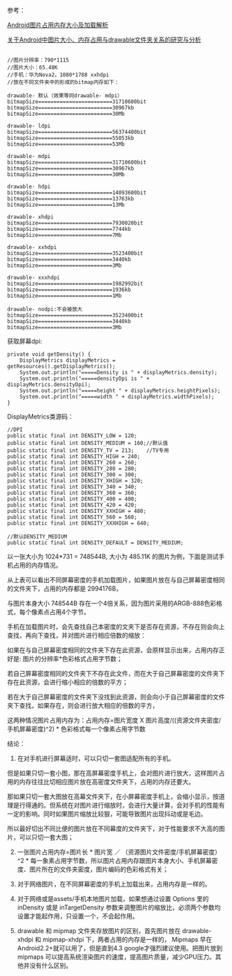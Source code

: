 
参考：

[Android图片占用内存大小及加载解析](https://mp.weixin.qq.com/s?__biz=MzA5MzI3NjE2MA==&mid=2650239680&idx=1&sn=713ab63459f5353719e16d11220fb07e&chksm=886383afbf140ab9ccef170aae7bb6cdccad25183f3d15cf0d4c3252595c0cf38d3fc579a869&mpshare=1&scene=23&srcid=0817GIcz0PmnFFkmn5CiMqzn#rd)

[关于Android中图片大小、内存占用与drawable文件夹关系的研究与分析](https://mp.weixin.qq.com/s?__biz=MzA4NDM2MjAwNw==&mid=400540949&idx=1&sn=f2c53f1e5e57cdc11fdc1cb5e333be94&mpshare=1&scene=23&srcid=0817Z5kDLa0lZOj3D009795A#rd)

[]()


```

//图片分辨率：790*1115
//图片大小：65.48K
//手机：华为Nova2，1080*1788 xxhdpi
//放在不同文件夹中的形成的bitmap内存如下：

drawable- 默认（效果等同drawable- mdpi）
bitmapSize========================31710600bit
bitmapSize========================30967kb
bitmapSize========================30Mb

drawable- ldpi
bitmapSize========================56374400bit
bitmapSize========================55053kb
bitmapSize========================53Mb

drawable- mdpi
bitmapSize========================31710600bit
bitmapSize========================30967kb
bitmapSize========================30Mb

drawable- hdpi
bitmapSize========================14093600bit
bitmapSize========================13763kb
bitmapSize========================13Mb

drawable- xhdpi
bitmapSize========================7930020bit
bitmapSize========================7744kb
bitmapSize========================7Mb

drawable- xxhdpi
bitmapSize========================3523400bit
bitmapSize========================3440kb
bitmapSize========================3Mb

drawable- xxxhdpi
bitmapSize========================1982992bit
bitmapSize========================1936kb
bitmapSize========================1Mb

drawable- nodpi:不会被放大
bitmapSize========================3523400bit
bitmapSize========================3440kb
bitmapSize========================3Mb

```

获取屏幕dpi:

```
private void getDensity() {
	DisplayMetrics displayMetrics = getResources().getDisplayMetrics();
	System.out.println("=====Density is " + displayMetrics.density);
	System.out.println("=====densityDpi is " + displayMetrics.densityDpi);
	System.out.println("=====height " + displayMetrics.heightPixels);
	System.out.println("=====width " + displayMetrics.widthPixels);
}
```

DisplayMetrics类源码：

```
//DPI
public static final int DENSITY_LOW = 120;
public static final int DENSITY_MEDIUM = 160;//默认值
public static final int DENSITY_TV = 213;	 //TV专用
public static final int DENSITY_HIGH = 240;
public static final int DENSITY_260 = 260;
public static final int DENSITY_280 = 280;
public static final int DENSITY_300 = 300;
public static final int DENSITY_XHIGH = 320;
public static final int DENSITY_340 = 340;
public static final int DENSITY_360 = 360;
public static final int DENSITY_400 = 400;
public static final int DENSITY_420 = 420;
public static final int DENSITY_XXHIGH = 480;
public static final int DENSITY_560 = 560;
public static final int DENSITY_XXXHIGH = 640;

//默认DENSITY_MEDIUM
public static final int DENSITY_DEFAULT = DENSITY_MEDIUM;

```





以一张大小为 1024*731 = 748544B, 大小为 485.11K 的图片为例，下面是测试手机占用的内存情况。



从上表可以看出不同屏幕密度的手机加载图片，如果图片放在与自己屏幕密度相同的文件夹下，占用的内存都是 2994176B，

与图片本身大小 748544B 存在一个4倍关系，因为图片采用的ARGB-888色彩格式，每个像素点占用4个字节。


手机在加载图片时，会先查找自己本密度的文夹下是否存在资源，不存在则会向上查找，再向下查找，并对图片进行相应倍数的缩放：

如果在与自己屏幕密度相同的文件夹下存在此资源，会原样显示出来，占用内存正好是: 图片的分辨率*色彩格式占用字节数；

若自己屏幕密度相同的文件夹下不存在此文件，而在大于自己屏幕密度的文件夹下存在此资源，会进行缩小相应的倍数的平方；

若在大于自己屏幕密度的文件夹下没找到此资源，则会向小于自己屏幕密度的文件夹下查找，如果存在，则会进行放大相应的倍数的平方，

这两种情况图片占用内存为：占用内存=图片宽度 X 图片高度/((资源文件夹密度/手机屏幕密度)^2) * 色彩格式每一个像素占用字节数

结论：

1. 在对手机进行屏幕适时，可以只切一套图适配所有的手机。

但是如果只切一套小图，那在高屏幕密度手机上，会对图片进行放大，这样图片占用的内存往往比切相应图片放在高密度文件夹下，占用的内存还要大。

那如果只切一套大图放在高幕文件夹下，在小屏幕密度手机上，会缩小显示，按道理是行得通的。但系统在对图片进行缩放时，会进行大量计算，会对手机的性能有一定的影响。同时如果图片缩放比较狠，可能导致图片出现抖动或是毛边。

所以最好切出不同比便的图片放在不同幕度的文件夹下，对于性能要求不大高的图片，可以只切一套大图；

2. 一张图片占用内存=图片长 * 图片宽 ／ （资源图片文件密度/手机屏幕密度）^2 * 每一象素占用字节数，所以图片占用内存跟图片本身大小、手机屏幕密度、图片所在的文件夹密度，图片编码的色彩格式有关；

3. 对于网络图片，在不同屏幕密度的手机上加载出来，占用内存是一样的。

4. 对于网络或是assets/手机本地图片加载，如果想通过设置 Options 里的 inDensity 或是 inTargetDensity 参数来调整图片的缩放比，必须两个参数均设置才能起作用，只设置一个，不会起作用。

5. drawable 和 mipmap 文件夹存放图片的区别，首先图片放在 drawable-xhdpi 和 mipmap-xhdpi 下，两者占用的内存是一样的， Mipmaps 早在Android2.2+就可以用了，但是直到4.3 google才强烈建议使用。把图片放到 mipmaps 可以提高系统渲染图片的速度，提高图片质量，减少GPU压力。其他并没有什么区别。



